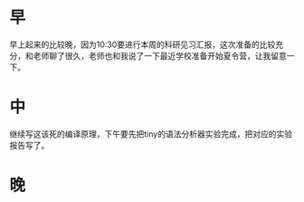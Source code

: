 # 早  
早上起来的比较晚，因为10:30要进行本周的科研见习汇报，这次准备的比较充分，和老师聊了很久，老师也和我说了一下最近学校准备开始夏令营，让我留意一下。
# 中  
继续写这该死的编译原理，下午要先把tiny的语法分析器实验完成，把对应的实验报告写了。
# 晚  
